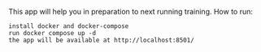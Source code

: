 This app will help you in preparation to next running training.
How to run:

    install docker and docker-compose
    run docker compose up -d
    the app will be available at http://localhost:8501/
